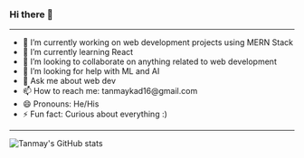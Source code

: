 ### Hi there 👋
<hr>
<ul>
<li>🔭 I’m currently working on web development projects using MERN Stack</li>
<li>🌱 I’m currently learning React</li>
<li>👯 I’m looking to collaborate on anything related to web development</li>
<li>🤔 I’m looking for help with ML and AI</li>
<li>💬 Ask me about web dev</li>
<li>📫 How to reach me: tanmaykad16@gmail.com</li>
<li>😄 Pronouns: He/His</li>
<li>⚡ Fun fact: Curious about everything :)</li>
</ul>
<hr>

![Tanmay's GitHub stats](https://github-readme-stats.vercel.app/api?username=tanmay-d&theme=algolia&show_icons=true)

